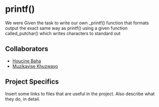 # printf()

We were Given the task to write our own _printf() function that formats output the exact same way as printf() using a given function called_putchar() which writes characters to standard out

## Collaborators

- [Houcine Baha](https://github.com/hbcode1)
- [Muzikayise Khuzwayo](https://github.com/MuzikayiseKhuzwayo)

## Project Specifics

Insert some links to files that are useful in the project. Also describe what they do, in detail.
